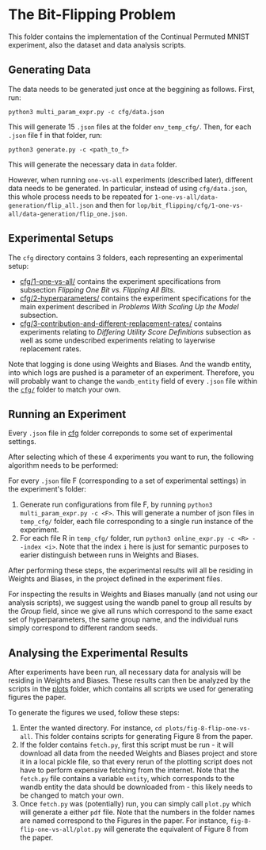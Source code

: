 # The Bit-Flipping Problem
This folder contains the implementation of the Continual Permuted MNIST experiment, also the dataset and data analysis scripts.


## Generating Data
The data needs to be generated just once at the beggining as follows. First, run:
```
python3 multi_param_expr.py -c cfg/data.json
```
This will generate 15  `.json` files at the folder `env_temp_cfg/`. Then, for each `.json` file f in that folder, run:
```
python3 generate.py -c <path_to_f>
```

This will generate the necessary data in `data` folder.

However, when running `one-vs-all` experiments (described later), different data needs to be generated. In particular, instead of using `cfg/data.json`, this whole process needs to be repeated for `1-one-vs-all/data-generation/flip_all.json` and then for `lop/bit_flipping/cfg/1-one-vs-all/data-generation/flip_one.json`.

## Experimental Setups
The `cfg` directory contains 3 folders, each representing an experimental setup:
- [cfg/1-one-vs-all/](cfg/1-one-vs-all) contains the experiment specifications from subsection *Flipping One Bit vs. Flipping All Bits*.
- [cfg/2-hyperparameters/](cfg/2-hyperparameters) contains the experiment specifications for the main experiment described in *Problems With Scaling Up the Model* subsection.
- [cfg/3-contribution-and-different-replacement-rates/](cfg/3-contribution-and-different-replacement-rates/) contains experiments relating to *Differing Utility Score Definitions* subsection as well as some undescribed experiments relating to layerwise replacement rates.

Note that logging is done using Weights and Biases. And the wandb entity, into which logs are pushed is a parameter of an experiment. Therefore, you will probably want to change the   `wandb_entity` field of every `.json` file within the [`cfg/`](cfg) folder to match your own.

## Running an Experiment

Every `.json` file in [cfg](cfg) folder correponds to some set of experimental settings.

After selecting which of these 4 experiments you want to run, the following algorithm needs to be performed:

For every `.json` file F (corresponding to a set of experimental settings) in the experiment's folder:
  1. Generate run configurations from file F, by running `python3 multi_param_expr.py -c <F>`. This will generate a number of json files in `temp_cfg/` folder, each file corresponding to a single run instance of the experiment.
  2. For each file R in `temp_cfg/` folder, run `python3 online_expr.py -c <R> --index <i>`. Note that the index `i` here is just for semantic purposes to earier distinguish between runs in Weights and Biases.

After performing these steps, the experimental results will all be residing in Weights and Biases, in the project defined in the experiment files.

For inspecting the results in Weights and Biases manually (and not using our analysis scripts), we suggest using the wandb panel to group all results by the *Group* field, since we give all runs which correspond to the same exact set of hyperparameters, the same group name, and the individual runs simply correspond to different random seeds.

## Analysing the Experimental Results

After experiments have been run, all necessary data for analysis will be residing in Weights and Biases. These results can then be analyzed by the scripts in the [plots](plots) folder, which contains all scripts we used for generating figures the paper.

To generate the figures we used, follow these steps:
1. Enter the wanted directory. For instance, `cd plots/fig-8-flip-one-vs-all`. This folder contains scripts for generating Figure 8 from the paper.
2. If the folder contains `fetch.py`, first this script must be run - it will download all data from the needed Weights and Biases project and store it in a local pickle file, so that every rerun of the plotting script does not have to perform expensive fetching from the internet. Note that the `fetch.py` file contains a variable `entity`, which corresponds to the wandb entity the data should be downloaded from - this likely needs to be changed to match your own.
3. Once `fetch.py` was (potentially) run, you can simply call `plot.py` which will generate a either `pdf` file. Note that the numbers in the folder names are named correspond to the Figures in the paper. For instance, `fig-8-flip-one-vs-all/plot.py` will generate the equivalent of Figure 8 from the paper.